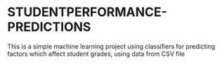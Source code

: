 # STUDENTPERFORMANCE-PREDICTIONS
This is a simple machine learning project using classifiers for predicting factors which affect student grades, using data from CSV file
